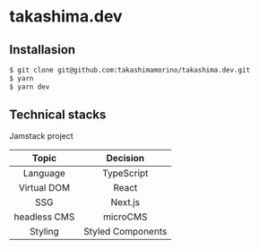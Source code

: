 # takashima.dev

## Installasion
```bash
$ git clone git@github.com:takashimamorino/takashima.dev.git
$ yarn
$ yarn dev
```

## Technical stacks
Jamstack project

| Topic | Decision |
| :---: | :---: |
| Language | TypeScript |
| Virtual DOM | React |
| SSG | Next.js |
| headless CMS | microCMS |
| Styling | Styled Components |
